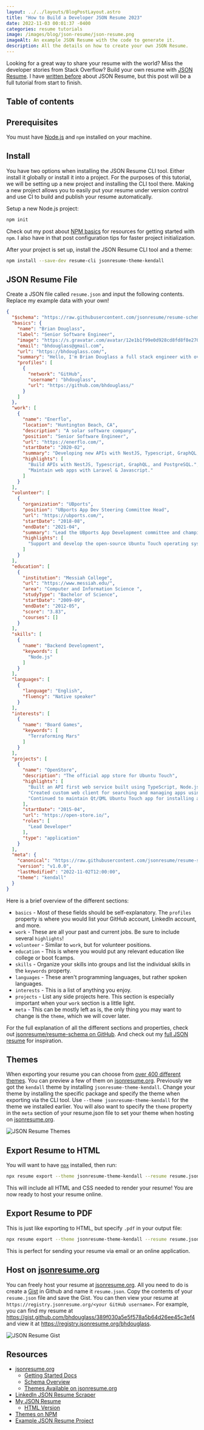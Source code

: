 ```yaml
---
layout: ../../layouts/BlogPostLayout.astro
title: "How to Build a Developer JSON Resume 2023"
date: 2022-11-03 00:01:37 -0400
categories: resume tutorials
image: /images/blog/json-resume/json-resume.png
imageAlt: An example JSON Resume with the code to generate it.
description: All the details on how to create your own JSON Resume.
---
```


Looking for a great way to share your resume with the world? Miss the developer
stories from Stack Overflow? Build your own resume with [JSON Resume](https://jsonresume.org/).
I have [written before](/blog/json-resume/) about JSON Resume, but
this post will be a full tutorial from start to finish.

## Table of contents

## Prerequisites

You must have [Node.js](https://nodejs.org/en/download/) and `npm` installed on
your machine.

## Install

You have two options when installing the JSON Resume CLI tool. Either install it
globally or install it into a project. For the purposes of this tutorial, we will
be setting up a new project and installing the CLI tool there. Making a new project
allows you to easily put your resume under version control and use CI to build
and publish your resume automatically.

Setup a new Node.js project:

```bash
npm init
```

Check out my post about [NPM basics](/blog/npm-basics/) for resources
for getting started with `npm`. I also have in that post configuration tips for
faster project initialization.

After your project is set up, install the JSON Resume CLI tool and a theme:

```bash
npm install --save-dev resume-cli jsonresume-theme-kendall
```

## JSON Resume File

Create a JSON file called `resume.json` and input the following contents.
Replace my example data with your own!

```json
{
  "$schema": "https://raw.githubusercontent.com/jsonresume/resume-schema/v1.0.0/schema.json",
  "basics": {
    "name": "Brian Douglass",
    "label": "Senior Software Engineer",
    "image": "https://s.gravatar.com/avatar/12e1b1f99e0d928cd8fd8f8e270f0b93?s=256",
    "email": "bhdouglass@gmail.com",
    "url": "https://bhdouglass.com/",
    "summary": "Hello, I'm Brian Douglass a full stack engineer with over a decade of experience building software.",
    "profiles": [
      {
        "network": "GitHub",
        "username": "bhdouglass",
        "url": "https://github.com/bhdouglass/"
      }
    ]
  },
  "work": [
    {
      "name": "Enerflo",
      "location": "Huntington Beach, CA",
      "description": "A solar software company",
      "position": "Senior Software Engineer",
      "url": "https://enerflo.com/",
      "startDate": "2020-02",
      "summary": "Developing new APIs with NestJS, Typescript, GraphQL, and PostgreSQL. ",
      "highlights": [
        "Build APIs with NestJS, Typescript, GraphQL, and PostgreSQL.",
        "Maintain web apps with Laravel & Javascript."
      ]
    }
  ],
  "volunteer": [
    {
      "organization": "UBports",
      "position": "UBports App Dev Steering Committee Head",
      "url": "https://ubports.com/",
      "startDate": "2018-08",
      "endDate": "2021-04",
      "summary": "Lead the UBports App Development committee and championed developer experience for the Ubuntu Touch operating system.",
      "highlights": [
        "Support and develop the open-source Ubuntu Touch operating system."
      ]
    }
  ],
  "education": [
    {
      "institution": "Messiah College",
      "url": "https://www.messiah.edu/",
      "area": "Computer and Information Science ",
      "studyType": "Bachelor of Science",
      "startDate": "2009-09",
      "endDate": "2012-05",
      "score": "3.83",
      "courses": []
    }
  ],
  "skills": [
    {
      "name": "Backend Development",
      "keywords": [
        "Node.js"
      ]
    }
  ],
  "languages": [
    {
      "language": "English",
      "fluency": "Native speaker"
    }
  ],
  "interests": [
    {
      "name": "Board Games",
      "keywords": [
        "Terraforming Mars"
      ]
    }
  ],
  "projects": [
    {
      "name": "OpenStore",
      "description": "The official app store for Ubuntu Touch",
      "highlights": [
        "Built an API first web service built using TypeScript, Node.js, Express, and MongoDB.",
        "Created custom web client for searching and managing apps using JavaScript and Vue.js",
        "Continued to maintain Qt/QML Ubuntu Touch app for installing applications."
      ],
      "startDate": "2015-04",
      "url": "https://open-store.io/",
      "roles": [
        "Lead Developer"
      ],
      "type": "application"
    }
  ],
  "meta": {
    "canonical": "https://raw.githubusercontent.com/jsonresume/resume-schema/master/resume.json",
    "version": "v1.0.0",
    "lastModified": "2022-11-02T12:00:00",
    "theme": "kendall"
  }
}
```

Here is a brief overview of the different sections:

- `basics` - Most of these fields should be self-explanatory. The `profiles` property is where you would list your GitHub account, LinkedIn account, and more.
- `work` - These are all your past and current jobs. Be sure to include several `highlights`!
- `volunteer` - Similar to `work`, but for volunteer positions.
- `education` - This is where you would put any relevant education like college or boot fcamps.
- `skills` - Organize your skills into groups and list the individual skills in the `keywords` property.
- `languages` - These aren't programming languages, but rather spoken languages.
- `interests` - This is a list of anything you enjoy.
- `projects` - List any side projects here. This section is especially important when your `work` section is a little light.
- `meta` - This can be mostly left as is, the only thing you may want to change is the `theme`, which we will cover later.

For the full explanation of all the different sections and properties, check out
[jsonresume/resume-schema on GitHub](https://github.com/jsonresume/resume-schema/blob/master/schema.json). And check out my [full JSON resume](https://gitlab.com/bhdouglass/bhdouglass-com/-/blob/master/src/data/resume.json) for inspiration.

## Themes

When exporting your resume you can choose from [over 400 different themes](https://www.npmjs.com/search?ranking=maintenance&q=jsonresume-theme). You can preview
a few of them on [jsonresume.org](https://jsonresume.org/themes/). Previously
we got the `kendall` theme by installing `jsonresume-theme-kendall`. Change
your theme by installing the specific package and specify the theme when exporting
via the CLI tool. Use `--theme jsonresume-theme-kendall` for the theme we installed
earlier. You will also want to specify the `theme` property in the `meta` section
of your resume.json file to set your theme when hosting on [jsonresume.org](https://jsonresume.org/).

![JSON Resume Themes](/images/blog/json-resume/themes.png)

## Export Resume to HTML

You will want to have [`npx`](https://www.npmjs.com/package/npx) installed, then run:

```bash
npx resume export --theme jsonresume-theme-kendall --resume resume.json resume.html
```

This will include all HTML and CSS needed to render your resume! You are now ready
to host your resume online.

## Export Resume to PDF

This is just like exporting to HTML, but specify `.pdf` in your output file:

```bash
npx resume export --theme jsonresume-theme-kendall --resume resume.json resume.pdf
```

This is perfect for sending your resume via email or an online application.

## Host on [jsonresume.org](https://jsonresume.org/)

You can freely host your resume at [jsonresume.org](https://jsonresume.org/).
All you need to do is create a [Gist](https://gist.github.com/) in Github and name
it `resume.json`. Copy the contents of your `resume.json` file and save the Gist.
You can then view your resume at `https://registry.jsonresume.org/<your GitHub username>`.
For example, you can find my resume at <https://gist.github.com/bhdouglass/389f030a5e5f578a5b64d26ee45c3ef4>
and view it at <https://registry.jsonresume.org/bhdouglass>.

![JSON Resume Gist](/images/blog/json-resume/gist.png)

## Resources

- [jsonresume.org](https://jsonresume.org/)
  - [Getting Started Docs](https://jsonresume.org/getting-started/)
  - [Schema Overview](https://jsonresume.org/schema/)
  - [Themes Available on jsonresume.org](https://registry.jsonresume.org/themes)
- [LinkedIn JSON Resume Scraper](https://github.com/joshuatz/linkedin-to-jsonresume)
- [My JSON Resume](https://gitlab.com/bhdouglass/bhdouglass-com/-/blob/master/src/data/resume.json)
  - [HTML Version](https://bhdouglass.com/resume/)
- [Themes on NPM](https://www.npmjs.com/search?ranking=maintenance&q=jsonresume-theme)
- [Example JSON Resume Project](https://gitlab.com/bhdouglass/json-resume-example)
